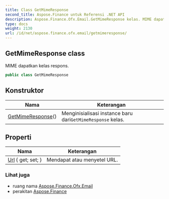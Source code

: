 ```yaml
---
title: Class GetMimeResponse
second_title: Aspose.Finance untuk Referensi .NET API
description: Aspose.Finance.Ofx.Email.GetMimeResponse kelas. MIME dapatkan kelas respons.
type: docs
weight: 2130
url: /id/net/aspose.finance.ofx.email/getmimeresponse/
---
```

## GetMimeResponse class

MIME dapatkan kelas respons.

```csharp
public class GetMimeResponse
```

## Konstruktor

| Nama | Keterangan |
| --- | --- |
| [GetMimeResponse](getmimeresponse/)() | Menginisialisasi instance baru dari`GetMimeResponse` kelas. |

## Properti

| Nama | Keterangan |
| --- | --- |
| [Url](../../aspose.finance.ofx.email/getmimeresponse/url/) { get; set; } | Mendapat atau menyetel URL. |

### Lihat juga

* ruang nama [Aspose.Finance.Ofx.Email](../../aspose.finance.ofx.email/)
* perakitan [Aspose.Finance](../../)


